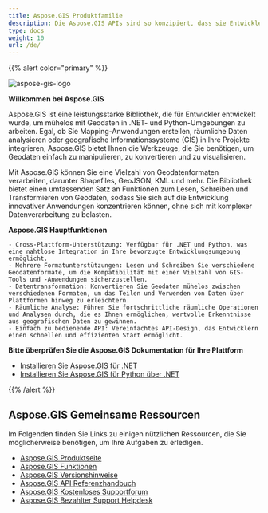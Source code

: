 ```yaml
---
title: Aspose.GIS Produktfamilie
description: Die Aspose.GIS APIs sind so konzipiert, dass sie Entwicklern die Arbeit mit Geodaten erleichtern, die in verschiedenen Dateiformaten gespeichert sind. Sie ermöglicht es Ihnen, geografische Daten zu erstellen, zu lesen, zu konvertieren und Karten zu rendern, ohne zusätzliche GIS-Software installieren zu müssen. .NET- und Python-Versionen sind verfügbar
type: docs
weight: 10
url: /de/
---
```


{{% alert color="primary" %}}

![aspose-gis-logo](aspose-gis-for-net_1.png)

**Willkommen bei Aspose.GIS**

Aspose.GIS ist eine leistungsstarke Bibliothek, die für Entwickler entwickelt wurde, um mühelos mit Geodaten in .NET- und Python-Umgebungen zu arbeiten. Egal, ob Sie Mapping-Anwendungen erstellen, räumliche Daten analysieren oder geografische Informationssysteme (GIS) in Ihre Projekte integrieren, Aspose.GIS bietet Ihnen die Werkzeuge, die Sie benötigen, um Geodaten einfach zu manipulieren, zu konvertieren und zu visualisieren.

Mit Aspose.GIS können Sie eine Vielzahl von Geodatenformaten verarbeiten, darunter Shapefiles, GeoJSON, KML und mehr. Die Bibliothek bietet einen umfassenden Satz an Funktionen zum Lesen, Schreiben und Transformieren von Geodaten, sodass Sie sich auf die Entwicklung innovativer Anwendungen konzentrieren können, ohne sich mit komplexer Datenverarbeitung zu belasten.

**Aspose.GIS Hauptfunktionen**

    - Cross-Plattform-Unterstützung: Verfügbar für .NET und Python, was eine nahtlose Integration in Ihre bevorzugte Entwicklungsumgebung ermöglicht.
    - Mehrere Formatunterstützungen: Lesen und Schreiben Sie verschiedene Geodatenformate, um die Kompatibilität mit einer Vielzahl von GIS-Tools und -Anwendungen sicherzustellen.
    - Datentransformation: Konvertieren Sie Geodaten mühelos zwischen verschiedenen Formaten, um das Teilen und Verwenden von Daten über Plattformen hinweg zu erleichtern.
    - Räumliche Analyse: Führen Sie fortschrittliche räumliche Operationen und Analysen durch, die es Ihnen ermöglichen, wertvolle Erkenntnisse aus geografischen Daten zu gewinnen.
    - Einfach zu bedienende API: Vereinfachtes API-Design, das Entwicklern einen schnellen und effizienten Start ermöglicht.

**Bitte überprüfen Sie die Aspose.GIS Dokumentation für Ihre Plattform**

- [Installieren Sie Aspose.GIS für .NET](/de/net/)
- [Installieren Sie Aspose.GIS für Python über .NET](/de/python-net/)

{{% /alert %}}

## **Aspose.GIS Gemeinsame Ressourcen**

Im Folgenden finden Sie Links zu einigen nützlichen Ressourcen, die Sie möglicherweise benötigen, um Ihre Aufgaben zu erledigen.

- [Aspose.GIS Produktseite](https://products.aspose.com/gis/)
- [Aspose.GIS Funktionen](/de/gis/net/features/)
- [Aspose.GIS Versionshinweise](https://releases.aspose.com/gis/)
- [Aspose.GIS API Referenzhandbuch](https://reference.aspose.com/gis)
- [Aspose.GIS Kostenloses Supportforum](https://forum.aspose.com/c/gis/33)
- [Aspose.GIS Bezahlter Support Helpdesk](https://helpdesk.aspose.com/)
